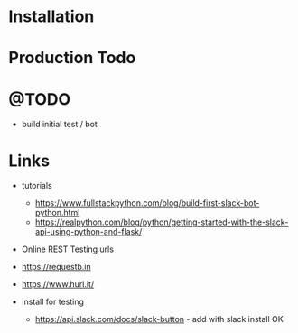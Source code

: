 # Installation

# Production Todo

# @TODO
* build initial test / bot

# Links
* tutorials
    * https://www.fullstackpython.com/blog/build-first-slack-bot-python.html
    * https://realpython.com/blog/python/getting-started-with-the-slack-api-using-python-and-flask/

* Online REST Testing urls
* https://requestb.in
* https://www.hurl.it/

* install for testing
    * https://api.slack.com/docs/slack-button - add with slack install OK
